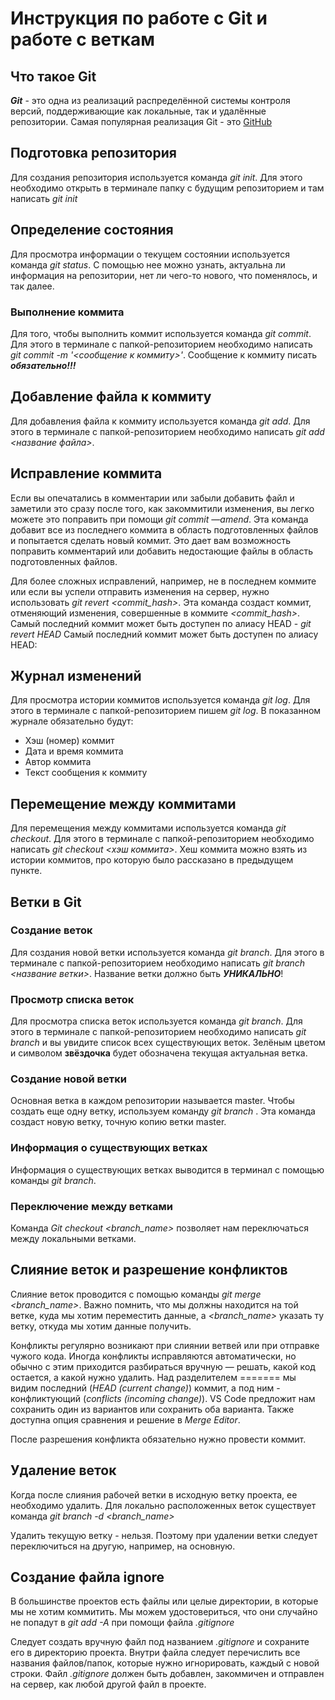# Инструкция по работе с Git и работе с веткам

## Что такое Git

***Git*** - это одна из реализаций распределённой системы контроля версий, поддерживающие как локальные, так и удалённые репозитории. Самая популярная реализация Git - это [GitHub](https://github.com)

## Подготовка репозитория

Для создания репозитория используется команда *git init*. Для этого необходимо открыть в терминале папку с будущим репозиторием и там написать *git init*

## Определение состояния

Для просмотра информации о текущем состоянии используется команда *git status*. С помощью нее можно узнать, актуальна ли информация на репозитории, нет ли чего-то нового, что поменялось, и так далее.

### Выполнение коммита

Для того, чтобы выполнить коммит используется команда *git commit*. Для этого в терминале с папкой-репозиторием необходимо написать *git commit -m '<сообщение к коммиту>'*. Сообщение к коммиту писать ***обязательно!!!*** 

## Добавление файла к коммиту

Для добавления файла к коммиту используется команда *git add*. Для этого в терминале с папкой-репозиторием необходимо написать *git add <название файла>*.

## Исправление коммита

Если вы опечатались в комментарии или забыли добавить файл и заметили это сразу после того, как закоммитили изменения, вы легко можете это поправить при помощи *git commit —amend*. Эта команда добавит все из последнего коммита в область подготовленных файлов и попытается сделать новый коммит. Это дает вам возможность поправить комментарий или добавить недостающие файлы в область подготовленных файлов.

Для более сложных исправлений, например, не в последнем коммите или если вы успели отправить изменения на сервер, нужно использовать *git revert <commit_hash>*. Эта команда создаст коммит, отменяющий изменения, совершенные в коммите *<commit_hash>*. Самый последний коммит может быть доступен по алиасу HEAD - *git revert HEAD*
Самый последний коммит может быть доступен по алиасу HEAD:

## Журнал изменений
Для просмотра истории коммитов используется команда *git log*. Для этого в терминале с папкой-репозиторием пишем *git log*. В показанном журнале обязательно будут:
* Хэш (номер) коммит
* Дата и время коммита
* Автор коммита
* Текст сообщения к коммиту

## Перемещение между коммитами

Для перемещения между коммитами используется команда *git checkout*. Для этого в терминале с папкой-репозиторием необходимо написать *git checkout <хэш коммита>*. Хеш коммита можно взять из истории коммитов, про которую было рассказано в предыдущем пункте.

## Ветки в Git

### Создание веток

Для создания новой ветки используется команда *git branch*. Для этого в терминале с папкой-репозиторием необходимо написать *git branch <название ветки>*. Название ветки должно быть ***УНИКАЛЬНО***!

### Просмотр списка веток

Для просмотра списка веток используется команда *git branch*. Для этого в терминале с папкой-репозиторием необходимо написать *git branch* и вы увидите список всех существующих веток. Зелёным цветом и символом **звёздочка** будет обозначена текущая актуальная ветка.


### Создание новой ветки

Основная ветка в каждом репозитории называется master. Чтобы создать еще одну ветку, используем команду *git branch <name>*. Эта команда создаст новую ветку, точную копию ветки master.

### Информация о существующих ветках

Информация о существующих ветках выводится в терминал с помощью команды *git branch*.

### Переключение между ветками

Команда *Git checkout <branch_name>* позволяет нам переключаться между локальными ветками. 

## Слияние веток и разрешение конфликтов

Слияние веток проводится с помощью команды *git merge <branch_name>*. Важно помнить, что мы должны находится на той ветке, куда мы хотим переместить данные, а *<branch_name>* указать ту ветку, откуда мы хотим данные получить.  

Конфликты регулярно возникают при слиянии ветвей или при отправке чужого кода. Иногда конфликты исправляются автоматически, но обычно с этим приходится разбираться вручную — решать, какой код остается, а какой нужно удалить.
Над разделителем ======= мы видим последний (*HEAD (current change)*) коммит, а под ним - конфликтующий (*conflicts (incoming change)*). VS Code предложит нам сохранить один из вариантов или сохранить оба варианта. Также доступна опция сравнения и решение в *Merge Editor*.

После разрешения конфликта обязательно нужно провести коммит.

## Удаление веток

Когда после слияния рабочей ветки в исходную ветку проекта, ее необходимо удалить. 
Для локально расположенных веток существует команда *git branch -d <branch_name>*

Удалить текущую ветку - нельзя. Поэтому при удалении ветки следует переключиться на другую, например, на основную.

## Создание файла ignore

В большинстве проектов есть файлы или целые директории, в которые мы не хотим коммитить. Мы можем удостовериться, что они случайно не попадут в *git add -A* при помощи файла *.gitignore*

Следует создать вручную файл под названием *.gitignore* и сохраните его в директорию проекта.
Внутри файла следует перечислить все названия файлов/папок, которые нужно игнорировать, каждый с новой строки.
Файл *.gitignore* должен быть добавлен, закоммичен и отправлен на сервер, как любой другой файл в проекте.
